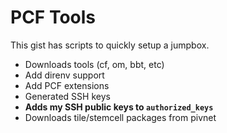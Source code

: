 # PCF Tools

This gist has scripts to quickly setup a jumpbox.

- Downloads tools (cf, om, bbt, etc)
- Add direnv support 
- Add PCF extensions 
- Generated SSH keys
- __Adds my SSH public keys to `authorized_keys`__
- Downloads tile/stemcell packages from pivnet
